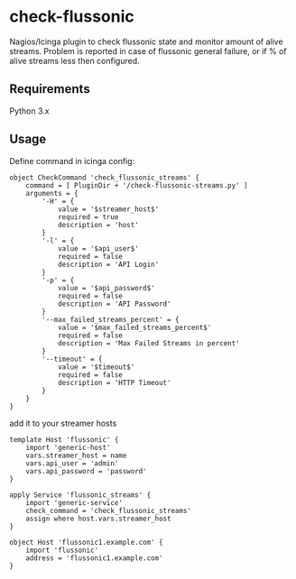 check-flussonic
===============

Nagios/Icinga plugin to check flussonic state and monitor amount of alive streams. Problem is reported in case of flussonic general failure, or if % of alive streams less then configured.

Requirements
------------

Python 3.x

Usage
-----

Define command in icinga config:

```
object CheckCommand 'check_flussonic_streams' {
	command = [ PluginDir + '/check-flussonic-streams.py' ]
	arguments = {
		'-H' = {
			value = '$streamer_host$'
			required = true
			description = 'host'
		}
		'-l' = {
			value = '$api_user$'
			required = false
			description = 'API Login'
		}
		'-p' = {
			value = '$api_password$'
			required = false
			description = 'API Password'
		}
		'--max_failed_streams_percent' = {
			value = '$max_failed_streams_percent$'
			required = false
			description = 'Max Failed Streams in percent'
		}
		'--timeout' = {
			value = '$timeout$'
			required = false
			description = 'HTTP Timeout'
		}
	}
}
```

add it to your streamer hosts
```
template Host 'flussonic' {
	import 'generic-host'
	vars.streamer_host = name
	vars.api_user = 'admin'
	vars.api_password = 'password'
}

apply Service 'flussonic_streams' {
	import 'generic-service'
	check_command = 'check_flussonic_streams'
	assign where host.vars.streamer_host
}

object Host 'flussonic1.example.com' {
	import 'flussonic'
	address = 'flussonic1.example.com'
}
```
